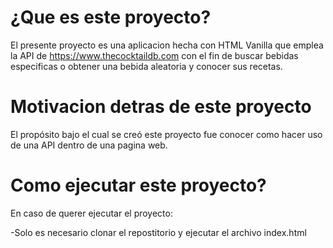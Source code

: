 # **¿Que es este proyecto?**
El presente proyecto es una aplicacion hecha con HTML Vanilla que emplea la API de https://www.thecocktaildb.com con el fin de buscar bebidas especificas o obtener una bebida aleatoria y conocer sus recetas.

# **Motivacion detras de este proyecto**
El propósito bajo el cual se creó este proyecto fue conocer como hacer uso de una API dentro de una pagina web.

# **Como ejecutar este proyecto?**
En caso de querer ejecutar el proyecto:

-Solo es necesario clonar el repostitorio y ejecutar el archivo index.html
